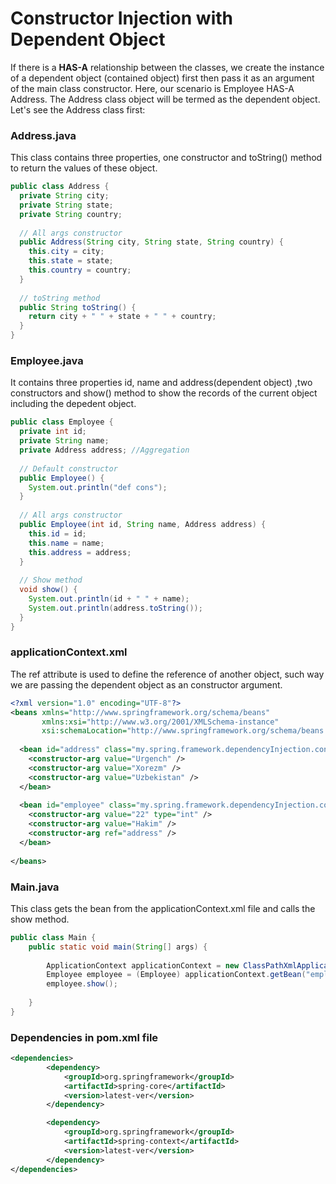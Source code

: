 # Constructor Injection with Dependent Object
If there is a **HAS-A** relationship between the classes, we create the instance of a dependent object (contained object) first then pass it as an argument of the main class 
constructor. Here, our scenario is Employee HAS-A Address. The Address class object will be termed as the dependent object. Let's see the Address class first:

### Address.java
This class contains three properties, one constructor and toString() method to return the values of these object.

```java
public class Address {  
  private String city;  
  private String state;  
  private String country;  
  
  // All args constructor
  public Address(String city, String state, String country) {  
    this.city = city;  
    this.state = state;  
    this.country = country;  
  }  
  
  // toString method
  public String toString() {  
    return city + " " + state + " " + country;  
  }  
}
```

### Employee.java
It contains three properties id, name and address(dependent object) ,two constructors and show() method to show the records of the current object including the depedent object.

```java
public class Employee {  
  private int id;  
  private String name;  
  private Address address; //Aggregation  
  
  // Default constructor
  public Employee() {
    System.out.println("def cons");
  }  
  
  // All args constructor
  public Employee(int id, String name, Address address) {    
    this.id = id;  
    this.name = name;  
    this.address = address;  
  }  
  
  // Show method
  void show() {  
    System.out.println(id + " " + name);  
    System.out.println(address.toString());  
  }  
}  
```

### applicationContext.xml
The ref attribute is used to define the reference of another object, such way we are passing the dependent object as an constructor argument.

```xml
<?xml version="1.0" encoding="UTF-8"?>  
<beans xmlns="http://www.springframework.org/schema/beans"
       xmlns:xsi="http://www.w3.org/2001/XMLSchema-instance"
       xsi:schemaLocation="http://www.springframework.org/schema/beans http://www.springframework.org/schema/beans/spring-beans.xsd">
  
  <bean id="address" class="my.spring.framework.dependencyInjection.consInjectionWithDepObj.Employee">  
    <constructor-arg value="Urgench" />
    <constructor-arg value="Xorezm" />  
    <constructor-arg value="Uzbekistan" />
  </bean>  
  
  <bean id="employee" class="my.spring.framework.dependencyInjection.consInjectionWithDepObj.Employee">  
    <constructor-arg value="22" type="int" />  
    <constructor-arg value="Hakim" />
    <constructor-arg ref="address" />  
  </bean>  
  
</beans>  
```

### Main.java
This class gets the bean from the applicationContext.xml file and calls the show method.

```java 
public class Main {  
    public static void main(String[] args) {  
          
        ApplicationContext applicationContext = new ClassPathXmlApplicationContext("applicationContext.xml");
        Employee employee = (Employee) applicationContext.getBean("employee");
        employee.show(); 
          
    }  
}  
```

### Dependencies in **pom.xml** file

```xml
<dependencies>
        <dependency>
            <groupId>org.springframework</groupId>
            <artifactId>spring-core</artifactId>
            <version>latest-ver</version>
        </dependency>

        <dependency>
            <groupId>org.springframework</groupId>
            <artifactId>spring-context</artifactId>
            <version>latest-ver</version>
        </dependency>
</dependencies>
```
